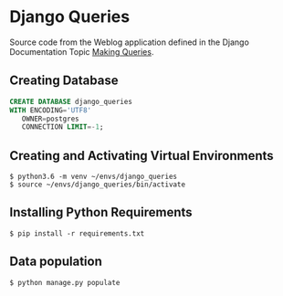 # Django Queries

Source code from the Weblog application defined in the Django Documentation Topic
[Making Queries](https://docs.djangoproject.com/en/2.0/topics/db/queries/).

## Creating Database

```SQL
CREATE DATABASE django_queries
WITH ENCODING='UTF8'
   OWNER=postgres
   CONNECTION LIMIT=-1;
```

## Creating and Activating Virtual Environments

```Shell
$ python3.6 -m venv ~/envs/django_queries
$ source ~/envs/django_queries/bin/activate
```

## Installing Python Requirements

```Shell
$ pip install -r requirements.txt
```

## Data population

```Shell
$ python manage.py populate
```

